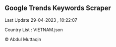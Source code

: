

## Google Trends Keywords Scraper 
 
Last Update 29-04-2023 , 10:22:07

Country List :
VIETNAM.json



© Abdul Muttaqin 
